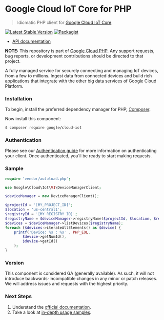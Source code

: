 # Google Cloud IoT Core for PHP

> Idiomatic PHP client for [Google Cloud IoT Core](https://cloud.google.com/iot-core/).

[![Latest Stable Version](https://poser.pugx.org/google/cloud-iot/v/stable)](https://packagist.org/packages/google/cloud-iot) [![Packagist](https://img.shields.io/packagist/dm/google/cloud-iot.svg)](https://packagist.org/packages/google/cloud-iot)

* [API documentation](https://cloud.google.com/php/docs/reference/cloud-iot/latest)

**NOTE:** This repository is part of [Google Cloud PHP](https://github.com/googleapis/google-cloud-php). Any
support requests, bug reports, or development contributions should be directed to
that project.

A fully managed service for securely connecting and managing IoT devices, from a few to millions. Ingest data from
connected devices and build rich applications that integrate with the other big data services of Google Cloud Platform.

### Installation

To begin, install the preferred dependency manager for PHP, [Composer](https://getcomposer.org/).

Now install this component:

```sh
$ composer require google/cloud-iot
```

### Authentication

Please see our [Authentication guide](https://github.com/googleapis/google-cloud-php/blob/main/AUTHENTICATION.md) for more information
on authenticating your client. Once authenticated, you'll be ready to start making requests.

### Sample

```php
require 'vendor/autoload.php';

use Google\Cloud\Iot\V1\DeviceManagerClient;

$deviceManager = new DeviceManagerClient();

$projectId = '[MY_PROJECT_ID]';
$location = 'us-central1';
$registryId = '[MY_REGISTRY_ID]';
$registryName = $deviceManager->registryName($projectId, $location, $registryId);
$devices = $deviceManager->listDevices($registryName);
foreach ($devices->iterateAllElements() as $device) {
    printf('Device: %s : %s' . PHP_EOL,
        $device->getNumId(),
        $device->getId()
    );
}
```

### Version

This component is considered GA (generally available). As such, it will not introduce backwards-incompatible changes in
any minor or patch releases. We will address issues and requests with the highest priority.

### Next Steps

1. Understand the [official documentation](https://cloud.google.com/iot/docs/).
2. Take a look at [in-depth usage samples](https://github.com/GoogleCloudPlatform/php-docs-samples/tree/master/iot).
